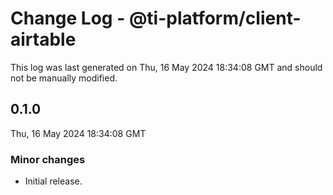 # Change Log - @ti-platform/client-airtable

This log was last generated on Thu, 16 May 2024 18:34:08 GMT and should not be manually modified.

## 0.1.0
Thu, 16 May 2024 18:34:08 GMT

### Minor changes

- Initial release.

